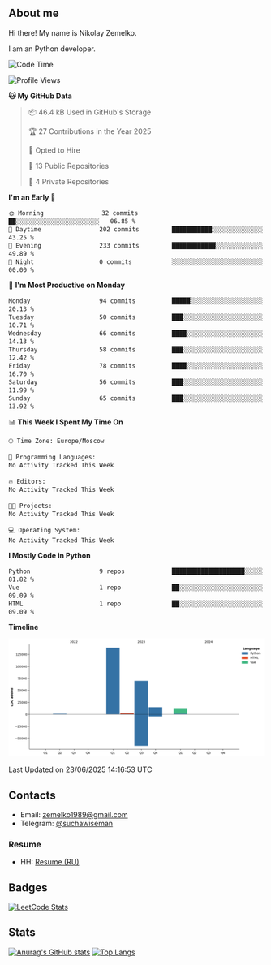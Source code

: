## About me
Hi there! My name is Nikolay Zemelko. 

I am an Python developer.

<!--START_SECTION:waka-->
![Code Time](http://img.shields.io/badge/Code%20Time-91%20hrs%202%20mins-blue)

![Profile Views](http://img.shields.io/badge/Profile%20Views-0-blue)

**🐱 My GitHub Data** 

> 📦 46.4 kB Used in GitHub's Storage 
 > 
> 🏆 27 Contributions in the Year 2025
 > 
> 💼 Opted to Hire
 > 
> 📜 13 Public Repositories 
 > 
> 🔑 4 Private Repositories 
 > 
**I'm an Early 🐤** 

```text
🌞 Morning                32 commits          ██░░░░░░░░░░░░░░░░░░░░░░░   06.85 % 
🌆 Daytime                202 commits         ███████████░░░░░░░░░░░░░░   43.25 % 
🌃 Evening                233 commits         ████████████░░░░░░░░░░░░░   49.89 % 
🌙 Night                  0 commits           ░░░░░░░░░░░░░░░░░░░░░░░░░   00.00 % 
```
📅 **I'm Most Productive on Monday** 

```text
Monday                   94 commits          █████░░░░░░░░░░░░░░░░░░░░   20.13 % 
Tuesday                  50 commits          ███░░░░░░░░░░░░░░░░░░░░░░   10.71 % 
Wednesday                66 commits          ████░░░░░░░░░░░░░░░░░░░░░   14.13 % 
Thursday                 58 commits          ███░░░░░░░░░░░░░░░░░░░░░░   12.42 % 
Friday                   78 commits          ████░░░░░░░░░░░░░░░░░░░░░   16.70 % 
Saturday                 56 commits          ███░░░░░░░░░░░░░░░░░░░░░░   11.99 % 
Sunday                   65 commits          ███░░░░░░░░░░░░░░░░░░░░░░   13.92 % 
```


📊 **This Week I Spent My Time On** 

```text
🕑︎ Time Zone: Europe/Moscow

💬 Programming Languages: 
No Activity Tracked This Week

🔥 Editors: 
No Activity Tracked This Week

🐱‍💻 Projects: 
No Activity Tracked This Week

💻 Operating System: 
No Activity Tracked This Week
```

**I Mostly Code in Python** 

```text
Python                   9 repos             ████████████████████░░░░░   81.82 % 
Vue                      1 repo              ██░░░░░░░░░░░░░░░░░░░░░░░   09.09 % 
HTML                     1 repo              ██░░░░░░░░░░░░░░░░░░░░░░░   09.09 % 
```



**Timeline**

![Lines of Code chart](https://raw.githubusercontent.com/zemelko/zemelko/main/assets/bar_graph.png)


 Last Updated on 23/06/2025 14:16:53 UTC
<!--END_SECTION:waka-->

## Contacts

* Email: [zemelko1989@gmail.com](mailto:zemelko1989@gmail.com)
* Telegram: [@suchawiseman](https://t.me/suchawiseman)


### Resume

* HH: [Resume (RU)](https://hh.ru/resume/4a4435a9ff09e87f6c0039ed1f4e475572454c)

## Badges

[![LeetCode Stats](https://leetcode.card.workers.dev/zemelko?font=source_code_pro&extension=null)](https://leetcode.com/zemelko/)

## Stats
[![Anurag's GitHub stats](https://github-readme-stats.vercel.app/api?username=zemelko)](https://github.com/zemelko/github-readme-stats)
[![Top Langs](https://github-readme-stats.vercel.app/api/top-langs/?username=zemelko&layout=compact&langs_count=10)](https://github.com/zemelko/github-readme-stats)
